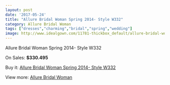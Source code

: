 ```yaml
---
layout: post
date: '2017-05-24'
title: "Allure Bridal Woman Spring 2014- Style W332"
category: Allure Bridal Woman
tags: ["dresses","charming","bridal","spring","wedding"]
image: http://www.idealgown.com/11781-thickbox_default/allure-bridal-woman-spring-2014-style-w332.jpg
---
```

Allure Bridal Woman Spring 2014- Style W332

On Sales: **$330.495**
<a href="https://www.idealgown.com/en/allure-bridal-woman/4784-allure-bridal-woman-spring-2014-style-w332.html"><amp-img layout="responsive" width="600" height="600" src="//www.idealgown.com/11781-thickbox_default/allure-bridal-woman-spring-2014-style-w332.jpg" alt="Allure Bridal Woman Spring 2014- Style W332 0" /></a>
<a href="https://www.idealgown.com/en/allure-bridal-woman/4784-allure-bridal-woman-spring-2014-style-w332.html"><amp-img layout="responsive" width="600" height="600" src="//www.idealgown.com/11782-thickbox_default/allure-bridal-woman-spring-2014-style-w332.jpg" alt="Allure Bridal Woman Spring 2014- Style W332 1" /></a>

Buy it: [Allure Bridal Woman Spring 2014- Style W332](https://www.idealgown.com/en/allure-bridal-woman/4784-allure-bridal-woman-spring-2014-style-w332.html "Allure Bridal Woman Spring 2014- Style W332")

View more: [Allure Bridal Woman](https://www.idealgown.com/en/59-allure-bridal-woman "Allure Bridal Woman")